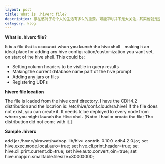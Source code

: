 ```yaml
---
layout: post
title: What is .hiverc file?
description: 存在感对于每个人的生活有多么的重要，可能平时并不是太关注，其实他就是生活的全部
category: blog
---
```


**What is .hiverc file?**
 
It is a file that is executed when you launch the hive shell - making it an ideal place for adding any hive configuration/customization you want set, on start of the hive shell. This could be:

- Setting column headers to be visible in query results
- Making the current database name part of the hive prompt
- Adding any jars or files
- Registering UDFs

**hiverc file location**

The file is loaded from the hive conf directory.
I have the CDH4.2 distribution and the location is: /etc/hive/conf.cloudera.hive1
If the file does not exist, you can create it.
It needs to be deployed to every node from where you might launch the Hive shell.
[Note: I had to create the file;  The distribution did not come with it.]

**Sample .hiverc**

add jar /home/airawat/hadoop-lib/hive-contrib-0.10.0-cdh4.2.0.jar;
set hive.exec.mode.local.auto=true;
set hive.cli.print.header=true;
set hive.cli.print.current.db=true;
set hive.auto.convert.join=true;
set hive.mapjoin.smalltable.filesize=30000000;


 